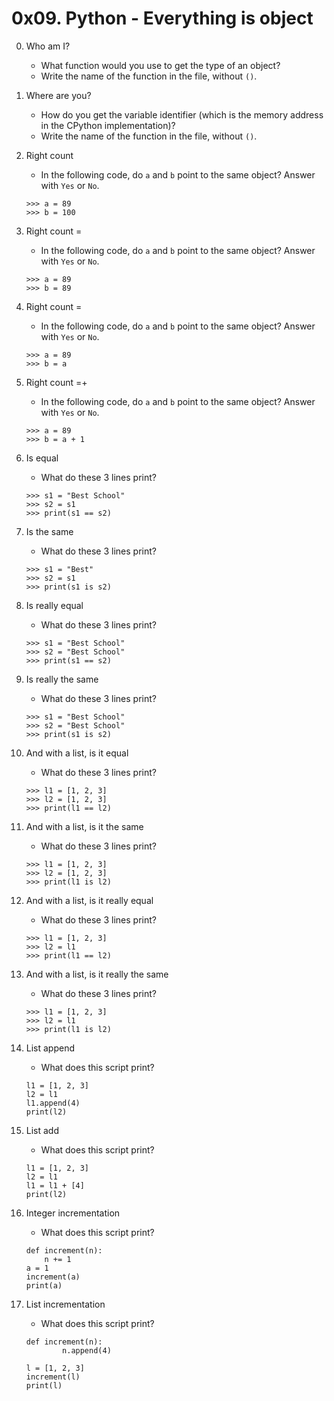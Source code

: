 # 0x09. Python - Everything is object

0. Who am I?
	- What function would you use to get the type of an object?
	- Write the name of the function in the file, without `()`.

1. Where are you?
	- How do you get the variable identifier (which is the memory address in the CPython implementation)?
	- Write the name of the function in the file, without `()`.

2. Right count
	- In the following code, do `a` and `b` point to the same object? Answer with `Yes` or `No`.
	```
	>>> a = 89
	>>> b = 100
	```

3. Right count =
	- In the following code, do `a` and `b` point to the same object? Answer with `Yes` or `No`.
	```
	>>> a = 89
	>>> b = 89
	```

4. Right count =
	- In the following code, do `a` and `b` point to the same object? Answer with `Yes` or `No`.
	```
	>>> a = 89
	>>> b = a
	```

5. Right count =+
	- In the following code, do `a` and `b` point to the same object? Answer with `Yes` or `No`.
	```
	>>> a = 89
	>>> b = a + 1
	```

6. Is equal
	- What do these 3 lines print?
	```
	>>> s1 = "Best School"
	>>> s2 = s1
	>>> print(s1 == s2)
	```

7. Is the same
	- What do these 3 lines print?
	```
	>>> s1 = "Best"
	>>> s2 = s1
	>>> print(s1 is s2)
	```

8. Is really equal
	- What do these 3 lines print?
	```
	>>> s1 = "Best School"
	>>> s2 = "Best School"
	>>> print(s1 == s2)
	```

9. Is really the same
	- What do these 3 lines print?
	```
	>>> s1 = "Best School"
	>>> s2 = "Best School"
	>>> print(s1 is s2)
	```

10. And with a list, is it equal
	- What do these 3 lines print?
	```
	>>> l1 = [1, 2, 3]
	>>> l2 = [1, 2, 3] 
	>>> print(l1 == l2)
	```

11. And with a list, is it the same
	- What do these 3 lines print?
	```
	>>> l1 = [1, 2, 3]
	>>> l2 = [1, 2, 3] 
	>>> print(l1 is l2)
	```

12. And with a list, is it really equal
	- What do these 3 lines print?
	```
	>>> l1 = [1, 2, 3]
	>>> l2 = l1
	>>> print(l1 == l2)
	```

13. And with a list, is it really the same
	- What do these 3 lines print?
	```
	>>> l1 = [1, 2, 3]
	>>> l2 = l1
	>>> print(l1 is l2)
	```

14. List append
	- What does this script print?
	```
	l1 = [1, 2, 3]
	l2 = l1
	l1.append(4)
	print(l2)
	```

15. List add
	- What does this script print?
	```
	l1 = [1, 2, 3]
	l2 = l1
	l1 = l1 + [4]
	print(l2)
	```

16. Integer incrementation
	- What does this script print?
	```
	def increment(n):
		n += 1
	a = 1
	increment(a)
	print(a)
	```

17. List incrementation
	- What does this script print?
	```
	def increment(n):
    		n.append(4)

	l = [1, 2, 3]
	increment(l)
	print(l)
	```
